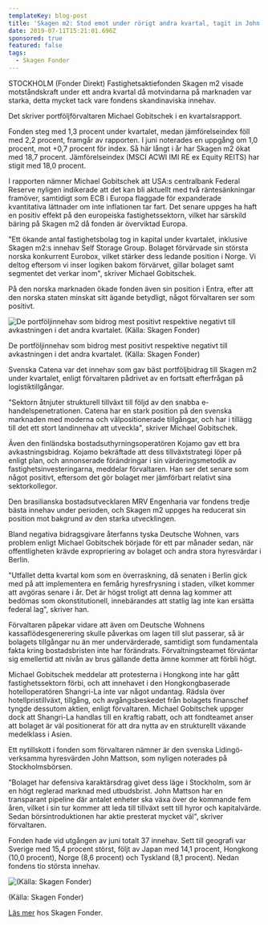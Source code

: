 ```yaml
---
templateKey: blog-post
title: 'Skagen m2: Stod emot under rörigt andra kvartal, tagit in John Mattson'
date: 2019-07-11T15:21:01.696Z
sponsored: true
featured: false
tags:
  - Skagen Fonder
---
```

STOCKHOLM (Fonder Direkt) Fastighetsaktiefonden Skagen m2 visade motståndskraft under ett andra kvartal då motvindarna på marknaden var starka, detta mycket tack vare fondens skandinaviska innehav.



Det skriver portföljförvaltaren Michael Gobitschek i en kvartalsrapport.



Fonden steg med 1,3 procent under kvartalet, medan jämförelseindex föll med 2,2 procent, framgår av rapporten. I juni noterades en uppgång om 1,0 procent, mot +0,7 procent för index. Så här långt i år har Skagen m2 ökat med 18,7 procent. Jämförelseindex (MSCI ACWI IMI RE ex Equity REITS) har stigit med 18,0 procent.



I rapporten nämner Michael Gobitschek att USA:s centralbank Federal Reserve nyligen indikerade att det kan bli aktuellt med två räntesänkningar framöver, samtidigt som ECB i Europa flaggade för expanderade kvantitativa lättnader om inte inflationen tar fart. Det senare uppges ha haft en positiv effekt på den europeiska fastighetssektorn, vilket har särskild bäring på Skagen m2 då fonden är överviktad Europa.



"Ett ökande antal fastighetsbolag tog in kapital under kvartalet, inklusive Skagen m2:s innehav Self Storage Group. Bolaget förvärvade sin största norska konkurrent Eurobox, vilket stärker dess ledande position i Norge. Vi deltog eftersom vi inser logiken bakom förvärvet, gillar bolaget samt segmentet det verkar inom", skriver Michael Gobitschek.



På den norska marknaden ökade fonden även sin position i Entra, efter att den norska staten minskat sitt ägande betydligt, något förvaltaren ser som positivt.

![De portföljinnehav som bidrog mest positivt respektive negativt till avkastningen i det andra kvartalet. (Källa: Skagen Fonder)](/img/skagen11jul5.png)

<span class="image-caption">De portföljinnehav som bidrog mest positivt respektive negativt till avkastningen i det andra kvartalet. (Källa: Skagen Fonder)</span>

Svenska Catena var det innehav som gav bäst portföljbidrag till Skagen m2 under kvartalet, enligt förvaltaren pådrivet av en fortsatt efterfrågan på logistiktillgångar.



"Sektorn åtnjuter strukturell tillväxt till följd av den snabba e-handelspenetrationen. Catena har en stark position på den svenska marknaden med moderna och välpositionerade tillgångar, och har i tillägg till det ett stort landinnehav att utveckla", skriver Michael Gobitschek.



Även den finländska bostadsuthyrningsoperatören Kojamo gav ett bra avkastningsbidrag. Kojamo bekräftade att dess tillväxtstrategi löper på enligt plan, och annonserade förändringar i sin värderingsmetodik av fastighetsinvesteringarna, meddelar förvaltaren. Han ser det senare som något positivt, eftersom det gör bolaget mer jämförbart relativt sina sektorkollegor.



Den brasilianska bostadsutvecklaren MRV Engenharia var fondens tredje bästa innehav under perioden, och Skagen m2 uppges ha reducerat sin position mot bakgrund av den starka utvecklingen.



Bland negativa bidragsgivare återfanns tyska Deutsche Wohnen, vars problem enligt Michael Gobitschek började för ett par månader sedan, när offentligheten krävde expropriering av bolaget och andra stora hyresvärdar i Berlin.



"Utfallet detta kvartal kom som en överraskning, då senaten i Berlin gick med på att implementera en femårig hyresfrysning i staden, vilket kommer att avgöras senare i år. Det är högst troligt att denna lag kommer att bedömas som okonstitutionell, innebärandes att statlig lag inte kan ersätta federal lag", skriver han.



Förvaltaren påpekar vidare att även om Deutsche Wohnens kassaflödesgenerering skulle påverkas om lagen till slut passerar, så är bolagets tillgångar nu än mer undervärderade, samtidigt som fundamentala fakta kring bostadsbristen inte har förändrats. Förvaltningsteamet förväntar sig emellertid att nivån av brus gällande detta ämne kommer att förbli högt.



Michael Gobitschek meddelar att protesterna i Hongkong inte har gått fastighetssektorn förbi, och att innehavet i den Hongkongbaserade hotelloperatören Shangri-La inte var något undantag. Rädsla över hotellpristillväxt, tillgång, och avgångsbeskedet från bolagets finanschef tyngde dessutom aktien, enligt förvaltaren. Michael Gobitschek uppger dock att Shangri-La handlas till en kraftig rabatt, och att fondteamet anser att bolaget är väl positionerat för att dra nytta av en strukturellt växande medelklass i Asien.



Ett nytillskott i fonden som förvaltaren nämner är den svenska Lidingö-verksamma hyresvärden John Mattson, som nyligen noterades på Stockholmsbörsen.



"Bolaget har defensiva karaktärsdrag givet dess läge i Stockholm, som är en högt reglerad marknad med utbudsbrist. John Mattson har en transparant pipeline där antalet enheter ska växa över de kommande fem åren, vilket i sin tur kommer att leda till tillväxt sett till hyror och kapitalvärde. Sedan börsintroduktionen har aktie presterat mycket väl", skriver förvaltaren.



Fonden hade vid utgången av juni totalt 37 innehav. Sett till geografi var Sverige med 15,4 procent störst, följt av Japan med 14,1 procent, Hongkong (10,0 procent), Norge (8,6 procent) och Tyskland (8,1 procent). Nedan fondens tio största innehav.

![(Källa: Skagen Fonder)](/img/skagen11jul6.png)

<span class="image-caption">(Källa: Skagen Fonder)</span>

[Läs mer](https://www.skagenfonder.se/) hos Skagen Fonder.
